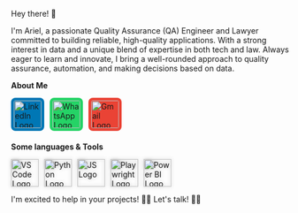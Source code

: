 Hey there! 👋

I'm Ariel, a passionate Quality Assurance (QA) Engineer and Lawyer committed to building reliable, high-quality applications. With a strong interest in data and a unique blend of expertise in both tech and law. Always eager to learn and innovate, I bring a well-rounded approach to quality assurance, automation, and making decisions based on data.


**About Me**

<div style="display: flex; gap: 10px; margin-bottom: 20px;">
    <a href="https://www.linkedin.com/in/onnis/"><img src="https://content.linkedin.com/content/dam/me/business/en-us/amp/brand-site/v2/bg/LI-Bug.svg.original.svg" alt="LinkedIn Logo" width="50" height="50" style="background-color: #0077B5; border-radius: 8px; padding: 5px;"></a>
    <a href="https://wa.me/+541161179711"><img src="https://upload.wikimedia.org/wikipedia/commons/6/6b/WhatsApp.svg" alt="WhatsApp Logo" width="50" height="50" style="background-color: #25D366; border-radius: 8px; padding: 5px;"></a>
    <a href="mailto:arielonnis@gmail.com"><img src="https://upload.wikimedia.org/wikipedia/commons/7/7e/Gmail_icon_%282020%29.svg" alt="Gmail Logo" width="50" height="50" style="background-color: #EA4335; border-radius: 8px; padding: 5px;"></a>
</div>


**Some languages & Tools**

<div style="display: flex; gap: 10px; flex-wrap: wrap;">
    <img src="https://upload.wikimedia.org/wikipedia/commons/9/9a/Visual_Studio_Code_1.35_icon.svg" alt="VS Code Logo" width="50" height="50" style="filter: drop-shadow(0 0 3px rgba(0,0,0,0.3));">
    <img src="https://upload.wikimedia.org/wikipedia/commons/c/c3/Python-logo-notext.svg" alt="Python Logo" width="50" height="50" style="filter: drop-shadow(0 0 3px rgba(0,0,0,0.3));">
    <img src="https://upload.wikimedia.org/wikipedia/commons/6/6a/JavaScript-logo.png" alt="JS Logo" width="50" height="50" style="filter: drop-shadow(0 0 3px rgba(0,0,0,0.3));">
    <img src="https://playwright.dev/img/playwright-logo.svg" alt="Playwright Logo" width="50" height="50" style="filter: drop-shadow(0 0 3px rgba(0,0,0,0.3));">
    <img src="https://upload.wikimedia.org/wikipedia/commons/c/cf/New_Power_BI_Logo.svg" alt="Power BI Logo" width="50" height="50" style="filter: drop-shadow(0 0 3px rgba(0,0,0,0.3));">
</div>

I'm excited to help in your projects! 🤝😉
Let's talk! 💬📞
